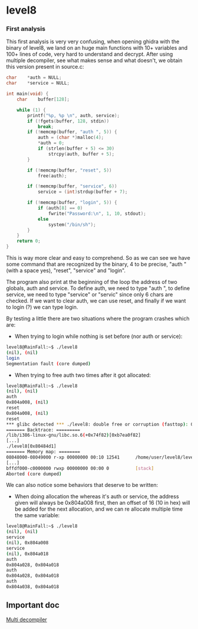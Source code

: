 # level8

### First analysis

This first analysis is very very confusing, when opening ghidra with the binary of level8, we land on an huge main functions with 10+ variables and 100+ lines of code, very hard to understand and decrypt. After using multiple decompiler, see what makes sense and what doesn't, we obtain this version present in source.c:

```c
char    *auth = NULL;
char    *service = NULL;

int main(void) {
    char    buffer[128];

    while (1) {
        printf("%p, %p \n", auth, service);
        if (!fgets(buffer, 128, stdin))
            break;
        if (!memcmp(buffer, "auth ", 5)) {
            auth = (char *)malloc(4);
            *auth = 0;
            if (strlen(buffer + 5) <= 30)
                strcpy(auth, buffer + 5);
        }

        if (!memcmp(buffer, "reset", 5))
            free(auth);

        if (!memcmp(buffer, "service", 6))
            service = (int)strdup(buffer + 7);

        if (!memcmp(buffer, "login", 5)) {
            if (auth[8] == 0)
                fwrite("Password:\n", 1, 10, stdout);
            else
                system("/bin/sh");
        }
    }
    return 0;
}
```

This is way more clear and easy to comprehend. So as we can see we have some command that are recognized by the binary, 4 to be precise, "auth " (with a space yes), "reset", "service" and "login".

The program also print at the beginning of the loop the address of two globals, auth and service. To define auth, we need to type "auth ", to define service, we need to type "service" or "servic" since only 6 chars are checked. If we want to clear auth, we can use reset, and finally if we want to login (?) we can type login.

By testing a little there are two situations where the program crashes which are:
- When trying to login while nothing is set before (nor auth or service):

```sh
level8@RainFall:~$ ./level8 
(nil), (nil) 
login
Segmentation fault (core dumped)
```

- When trying to free auth two times after it got allocated:

```sh
level8@RainFall:~$ ./level8 
(nil), (nil) 
auth 
0x804a008, (nil) 
reset
0x804a008, (nil) 
reset
*** glibc detected *** ./level8: double free or corruption (fasttop): 0x0804a008 ***
======= Backtrace: =========
/lib/i386-linux-gnu/libc.so.6(+0x74f82)[0xb7ea0f82]
[...]
./level8[0x80484d1]
======= Memory map: ========
08048000-08049000 r-xp 00000000 00:10 12541      /home/user/level8/level8
[...]
bffdf000-c0000000 rwxp 00000000 00:00 0          [stack]
Aborted (core dumped)
```

We can also notice some behaviors that deserve to be written:
- When doing allocation the whereas it's auth or service, the address given will always be 0x804a008 first, then an offset of 16 (10 in hex) will be added for the next allocation, and we can re allocate multiple time the same variable:

```sh
level8@RainFall:~$ ./level8 
(nil), (nil) 
service
(nil), 0x804a008 
service
(nil), 0x804a018 
auth 
0x804a028, 0x804a018 
auth
0x804a028, 0x804a018 
auth 
0x804a038, 0x804a018
```

## Important doc

[Multi decompiler](https://dogbolt.org/)